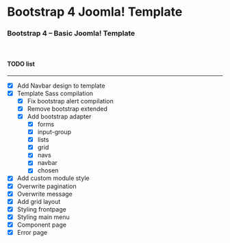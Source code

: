 # Bootstrap 4 Joomla! Template
### Bootstrap 4 – Basic Joomla! Template&nbsp;
&nbsp;

#### TODO list
----------
- [x] Add Navbar design to template
- [x] Template Sass compilation
  - [x] Fix bootstrap alert compilation
  - [x] Remove bootstrap extended
  - [x] Add bootstrap adapter
    - [x] forms
    - [x] input-group
    - [x] lists
    - [x] grid
    - [x] navs
    - [x] navbar
    - [x] chosen
- [x] Add custom module style
- [x] Overwrite pagination
- [x] Overwrite message
- [x] Add grid layout
- [x] Styling frontpage
- [x] Styling main menu
- [x] Component page
- [x] Error page
